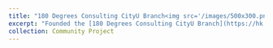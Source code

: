 ```yaml
---
title: "180 Degrees Consulting CityU Branch<img src='/images/500x300.png'>"
excerpt: "Founded the [180 Degrees Consulting CityU Branch](https://hk.linkedin.com/company/180dc-cityu) after my academic exchange to Copenhagen with the hope of generating social impact in Hong Kong. It was back in the days during Covid-19 and I am eternally grateful for everyone who showed up to make this possible."
collection: Community Project
---
```

